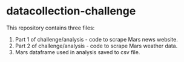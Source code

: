 # datacollection-challenge
This repository contains three files: <br/>
1. Part 1 of challenge/analysis - code to scrape Mars news website.
2. Part 2 of challenge/analysis - code to scrape Mars weather data.
3. Mars dataframe used in analysis saved to csv file.
